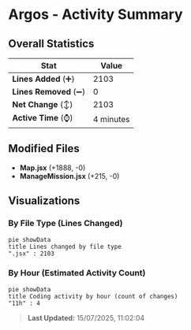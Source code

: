 # Argos - Activity Summary 

## Overall Statistics

| Stat                   | Value                                                             |
| ---------------------- | ----------------------------------------------------------------- |
| **Lines Added** (➕)   | 2103                                          |
| **Lines Removed** (➖) | 0                                        |
| **Net Change** (↕)    | 2103                |
| **Active Time** (⌚)   | 4 minutes |


## Modified Files
- **Map.jsx** (+1888, -0)
- **ManageMission.jsx** (+215, -0)

## Visualizations

### By File Type (Lines Changed)

```mermaid
pie showData
title Lines changed by file type
".jsx" : 2103
```

### By Hour (Estimated Activity Count)

```mermaid
pie showData
title Coding activity by hour (count of changes)
"11h" : 4
```


> **Last Updated:** 15/07/2025, 11:02:04